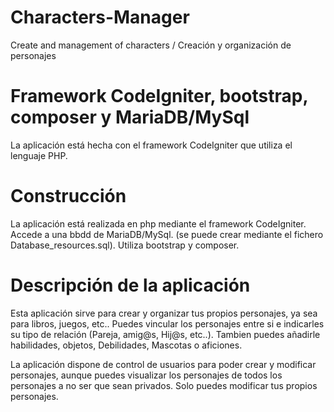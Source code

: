 # Characters-Manager
Create and management of characters / Creación y organización de personajes

# Framework CodeIgniter, bootstrap, composer y MariaDB/MySql
La aplicación está hecha con el framework CodeIgniter que utiliza el lenguaje PHP.

# Construcción
La aplicación está realizada en php mediante el framework CodeIgniter.
Accede a una bbdd de MariaDB/MySql. (se puede crear mediante el fichero Database_resources.sql).
Utiliza bootstrap y composer.

# Descripción de la aplicación
Esta aplicación sirve para crear y organizar tus propios personajes, ya sea para libros, juegos, etc..
Puedes vincular los personajes entre si e indicarles su tipo de relación (Pareja, amig@s, Hij@s, etc..).
Tambien puedes añadirle habilidades, objetos, Debilidades, Mascotas o aficiones.

La aplicación dispone de control de usuarios para poder crear y modificar personajes, aunque puedes visualizar los personajes de todos los personajes a no ser que sean privados.
Solo puedes modificar tus propios personajes.
